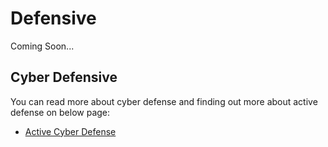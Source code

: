 
# Defensive

Coming Soon...

## Cyber Defensive
You can read more about cyber defense and finding out more about active defense on below page:
- [Active Cyber Defense](/defensive/active_defense.md)
